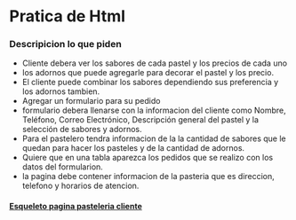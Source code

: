 # Pratica de Html

### Descripicion lo que piden

* Cliente debera ver los sabores de cada pastel y los precios de cada uno
* los adornos que puede agregarle para decorar el pastel y los precio.
* El cliente puede combinar los sabores dependiendo sus preferencia y los adornos tambien.
* Agregar un formulario para su pedido
* formulario debera llenarse con la informacion del cliente como Nombre, Teléfono, Correo Electrónico, Descripción general del pastel y la selección de sabores y adornos.
* Para el pastelero tendra informacion de la la cantidad de sabores que le quedan para hacer los pasteles y de la cantidad de adornos.
* Quiere que en una tabla aparezca los pedidos que se realizo con los datos del formularion.
* la pagina debe contener informacion de la pasteria que es direccion, telefono y horarios de atencion.

#### [Esqueleto pagina pasteleria cliente](https://alexgeovanni.github.io/Launch-X-Latam/Fron-end/Html/Practica_Pastelera/Index_cliente.html)
